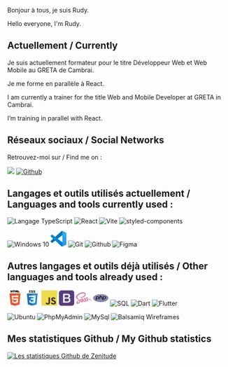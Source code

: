 Bonjour à tous, je suis Rudy.

Hello everyone, I'm Rudy.

## Actuellement / Currently
Je suis actuellement formateur pour le titre Développeur Web et Web Mobile au GRETA de Cambrai.

Je me forme en parallèle à React.

I am currently a trainer for the title Web and Mobile Developer at GRETA in Cambrai.

I’m training in parallel with React.

## Réseaux sociaux / Social Networks
Retrouvez-moi sur / Find me on :
<p>
<a href="https://www.linkedin.com/in/rudy-mollet/"><img src="https://upload.wikimedia.org/wikipedia/commons/thumb/c/ca/LinkedIn_logo_initials.png/768px-LinkedIn_logo_initials.png" width="7%"></a>
  <a href="https://github.com/Zenitude"><img src="https://cdn-icons-png.flaticon.com/512/25/25231.png" width="7%" alt="Github"></a>
</p>


## Langages et outils utilisés actuellement / Languages and tools currently used :
<p>
<img src="https://brandeps.com/icon-download/T/Typescript-icon-vector-02.svg" width="7%" alt="Langage TypeScript">
<img src="https://github.com/Zenitude/Zenitude/assets/91132260/458ba8e8-a4ad-4217-9cd8-f0268a168297" width="7%" alt="React">
<img src="https://vitejs.dev/logo-with-shadow.png" width="7%" alt="Vite">
<img src="https://miro.medium.com/v2/resize:fit:480/1*Iohnw2aOQ5EBghVoqKA7VA.png" width="7%" alt="styled-components">
</p>
<p>
<img src="https://upload.wikimedia.org/wikipedia/commons/thumb/5/5f/Windows_logo_-_2012.svg/2048px-Windows_logo_-_2012.svg.png" width="7%" alt="Windows 10">
<img src="https://raw.githubusercontent.com/github/explore/80688e429a7d4ef2fca1e82350fe8e3517d3494d/topics/visual-studio-code/visual-studio-code.png" width="7%" alt="Visual Studio Code">
<img src="https://digitheo.fr/technobelt/gitlogo.png" width="7%" alt="Git">
<img src="https://cdn-icons-png.flaticon.com/512/25/25231.png" width="7%" alt="Github">
<img src="https://upload.wikimedia.org/wikipedia/commons/3/33/Figma-logo.svg" width="5%" alt="Figma">
</p>


## Autres langages et outils déjà utilisés / Other languages and tools already used : 
<p>
<img src="https://raw.githubusercontent.com/github/explore/80688e429a7d4ef2fca1e82350fe8e3517d3494d/topics/html/html.png" width="7%" alt="HTML">
<img src="https://raw.githubusercontent.com/github/explore/80688e429a7d4ef2fca1e82350fe8e3517d3494d/topics/css/css.png" width="7%" alt="CSS">
<img src="https://raw.githubusercontent.com/github/explore/80688e429a7d4ef2fca1e82350fe8e3517d3494d/topics/javascript/javascript.png" width="7%" alt="JavaScript">
<img src="https://raw.githubusercontent.com/github/explore/80688e429a7d4ef2fca1e82350fe8e3517d3494d/topics/bootstrap/bootstrap.png" width="7%" alt="Bootstrap">
<img src="https://raw.githubusercontent.com/github/explore/80688e429a7d4ef2fca1e82350fe8e3517d3494d/topics/sass/sass.png" width="7%" alt="Sass">
<img src="https://raw.githubusercontent.com/github/explore/ccc16358ac4530c6a69b1b80c7223cd2744dea83/topics/php/php.png" width="7%" alt="PHP">
<img src="https://jcd-formation.fr/wp-content/uploads/2021/06/sql.png" width="7%" alt="SQL">
<img src="https://www.scottbrady91.com/img/logos/dart.svg" width="7%" alt="Dart">
<img src="https://blog.jeremylandon.com/images/logo/flutter.png" width="7%" alt="Flutter">
</p>
<p>
<img src="https://upload.wikimedia.org/wikipedia/commons/thumb/a/ab/Logo-ubuntu_cof-orange-hex.svg/2048px-Logo-ubuntu_cof-orange-hex.svg.png" width="7%" alt="Ubuntu"> 
<img src="https://upload.wikimedia.org/wikipedia/commons/9/95/PhpMyAdmin_logo.png" width="7%" alt="PhpMyAdmin">
<img src="https://upload.wikimedia.org/wikipedia/fr/thumb/6/62/MySQL.svg/1200px-MySQL.svg.png" width="7%" alt="MySql">
<img src="https://balsamiq.com/assets/company/brandassets/smileyface-transparent-1080x1080.png" width="7%" alt="Balsamiq Wireframes">
</p>


## Mes statistiques Github / My Github statistics

[![Les statistiques Github de Zenitude](https://github-readme-stats.vercel.app/api?username=Zenitude)](https://github.com/Zenitude/github-readme-stats&theme=dark)

